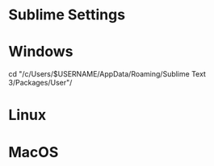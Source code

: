 # Sublime Settings

# Windows
 cd "/c/Users/$USERNAME/AppData/Roaming/Sublime Text 3/Packages/User"/

# Linux

# MacOS
